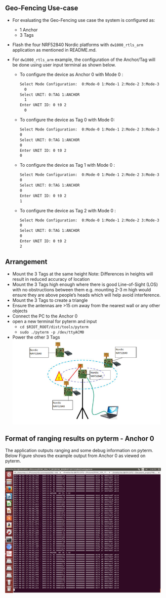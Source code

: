 ## Geo-Fencing Use-case
* For evaluating the Geo-Fencing use case the system is configured as:
   * 1 Anchor
   * 3 Tags
  
* Flash the four NRF52840 Nordic platforms with `dw1000_rtls_arm` application as mentioned in README.md. 
* For `dw1000_rtls_arm` example, the configuration of the Anchor/Tag will be done using user input terminal as shown below.
    * To configure the device as Anchor 0 with Mode 0 :
       ```bash
       Select Mode Configuration:  0:Mode-0 1:Mode-1 2:Mode-2 3:Mode-3
         0
       Select UNIT: 0:TAG 1:ANCHOR
         1
       Enter UNIT ID: 0 t0 2
         0
       ```       
    * To configure the device as Tag 0 with Mode 0: 
      ```bash
      Select Mode Configuration:  0:Mode-0 1:Mode-1 2:Mode-2 3:Mode-3
      0
      Select UNIT: 0:TAG 1:ANCHOR
      0
      Enter UNIT ID: 0 t0 2
      0
      ```
    * To configure the device as Tag 1 with Mode 0 : 
      ```bash
      Select Mode Configuration:  0:Mode-0 1:Mode-1 2:Mode-2 3:Mode-3
      0
      Select UNIT: 0:TAG 1:ANCHOR
      0
      Enter UNIT ID: 0 t0 2
      1
      ```
    * To configure the device as Tag 2 with Mode 0 : 
       ```bash
       Select Mode Configuration:  0:Mode-0 1:Mode-1 2:Mode-2 3:Mode-3
       0
       Select UNIT: 0:TAG 1:ANCHOR
       0
       Enter UNIT ID: 0 t0 2
       2
       ```
## Arrangement
* Mount the 3 Tags at the same height
  Note: Differences in heights will result in reduced accuracy of location
* Mount the 3 Tags high enough where there is good Line-of-Sight (LOS) with no
obstructions between them e.g. mounting 2-3 m high would ensure they are above
people’s heads which will help avoid interference.
* Mount the 3 Tags to create a triangle
* Ensure the antennas are >15 cm away from the nearest wall or any other objects
* Connect the PC to the Anchor 0 
* open a new terminal for pyterm and input
    * `cd $RIOT_ROOT/dist/tools/pyterm`
    * `sudo ./pyterm -p /dev/ttyACM0`
* Power the other 3 Tags 
![Geo-Fencing](./images/Geo-Fencing.PNG)
## Format of ranging results on pyterm - Anchor 0
The application outputs ranging and some debug information on pyterm. Below Figure shows the example output from Anchor 0 as viewed on pyterm.

![Geo-Fencing Log](./images/Geo-Fencing_log.png)
